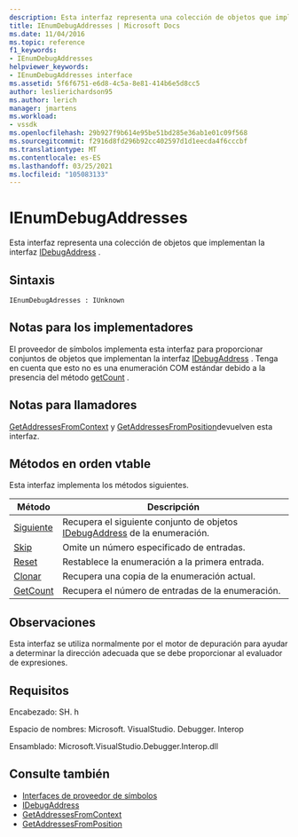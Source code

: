 ```yaml
---
description: Esta interfaz representa una colección de objetos que implementan la interfaz IDebugAddress.
title: IEnumDebugAddresses | Microsoft Docs
ms.date: 11/04/2016
ms.topic: reference
f1_keywords:
- IEnumDebugAddresses
helpviewer_keywords:
- IEnumDebugAddresses interface
ms.assetid: 5f6f6751-e6d8-4c5a-8e81-414b6e5d8cc5
author: leslierichardson95
ms.author: lerich
manager: jmartens
ms.workload:
- vssdk
ms.openlocfilehash: 29b927f9b614e95be51bd285e36ab1e01c09f568
ms.sourcegitcommit: f2916d8fd296b92cc402597d1d1eecda4f6cccbf
ms.translationtype: MT
ms.contentlocale: es-ES
ms.lasthandoff: 03/25/2021
ms.locfileid: "105083133"
---
```

# <a name="ienumdebugaddresses"></a>IEnumDebugAddresses
Esta interfaz representa una colección de objetos que implementan la interfaz [IDebugAddress](../../../extensibility/debugger/reference/idebugaddress.md) .

## <a name="syntax"></a>Sintaxis

```
IEnumDebugAdresses : IUnknown
```

## <a name="notes-for-implementers"></a>Notas para los implementadores
 El proveedor de símbolos implementa esta interfaz para proporcionar conjuntos de objetos que implementan la interfaz [IDebugAddress](../../../extensibility/debugger/reference/idebugaddress.md) . Tenga en cuenta que esto no es una enumeración COM estándar debido a la presencia del método [getCount](../../../extensibility/debugger/reference/ienumdebugaddresses-getcount.md) .

## <a name="notes-for-callers"></a>Notas para llamadores
 [GetAddressesFromContext](../../../extensibility/debugger/reference/idebugsymbolprovider-getaddressesfromcontext.md) y [GetAddressesFromPosition](../../../extensibility/debugger/reference/idebugsymbolprovider-getaddressesfromposition.md)devuelven esta interfaz.

## <a name="methods-in-vtable-order"></a>Métodos en orden vtable
 Esta interfaz implementa los métodos siguientes.

|Método|Descripción|
|------------|-----------------|
|[Siguiente](../../../extensibility/debugger/reference/ienumdebugaddresses-next.md)|Recupera el siguiente conjunto de objetos [IDebugAddress](../../../extensibility/debugger/reference/idebugaddress.md) de la enumeración.|
|[Skip](../../../extensibility/debugger/reference/ienumdebugaddresses-skip.md)|Omite un número especificado de entradas.|
|[Reset](../../../extensibility/debugger/reference/ienumdebugaddresses-reset.md)|Restablece la enumeración a la primera entrada.|
|[Clonar](../../../extensibility/debugger/reference/ienumdebugaddresses-clone.md)|Recupera una copia de la enumeración actual.|
|[GetCount](../../../extensibility/debugger/reference/ienumdebugaddresses-getcount.md)|Recupera el número de entradas de la enumeración.|

## <a name="remarks"></a>Observaciones
 Esta interfaz se utiliza normalmente por el motor de depuración para ayudar a determinar la dirección adecuada que se debe proporcionar al evaluador de expresiones.

## <a name="requirements"></a>Requisitos
 Encabezado: SH. h

 Espacio de nombres: Microsoft. VisualStudio. Debugger. Interop

 Ensamblado: Microsoft.VisualStudio.Debugger.Interop.dll

## <a name="see-also"></a>Consulte también
- [Interfaces de proveedor de símbolos](../../../extensibility/debugger/reference/symbol-provider-interfaces.md)
- [IDebugAddress](../../../extensibility/debugger/reference/idebugaddress.md)
- [GetAddressesFromContext](../../../extensibility/debugger/reference/idebugsymbolprovider-getaddressesfromcontext.md)
- [GetAddressesFromPosition](../../../extensibility/debugger/reference/idebugsymbolprovider-getaddressesfromposition.md)
